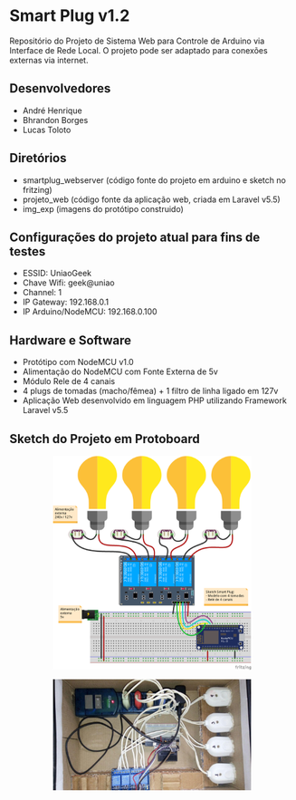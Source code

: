 # Smart Plug v1.2
Repositório do Projeto de Sistema Web para Controle de Arduino via Interface de Rede Local. O projeto pode ser adaptado para conexões externas via internet.

## Desenvolvedores
- André Henrique
- Bhrandon Borges
- Lucas Toloto

## Diretórios
- smartplug_webserver (código fonte do projeto em arduino e sketch no fritzing)
- projeto_web (código fonte da aplicação web, criada em Laravel v5.5)
- img_exp (imagens do protótipo construido)

## Configurações do projeto atual para fins de testes
- ESSID: UniaoGeek
- Chave Wifi: geek@uniao
- Channel: 1
- IP Gateway: 192.168.0.1
- IP Arduino/NodeMCU: 192.168.0.100

## Hardware e Software
- Protótipo com NodeMCU v1.0
- Alimentação do NodeMCU com Fonte Externa de 5v
- Módulo Rele de 4 canais
- 4 plugs de tomadas (macho/fêmea) + 1 filtro de linha ligado em 127v
- Aplicação Web desenvolvido em linguagem PHP utilizando Framework Laravel v5.5

## Sketch do Projeto em Protoboard
<p align="center">
  <img src="img_exp/smartplug_bb.png" width="350"/>
</p>
<p align="center">
  <img src="img_exp/smartplug_prototipo_2.jpg" width="350"/>
</p>